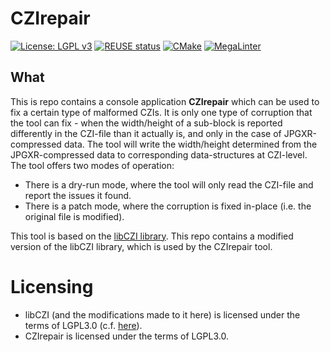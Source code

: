 # CZIrepair
[![License: LGPL v3](https://img.shields.io/badge/License-LGPL_v3-blue.svg)](https://www.gnu.org/licenses/lgpl-3.0)
[![REUSE status](https://api.reuse.software/badge/github.com/ZEISS/libczi)](https://api.reuse.software/info/github.com/ZEISS/libczi)
[![CMake](https://github.com/ptahmose/czirepairjpgxr-libczi/actions/workflows/cmake.yml/badge.svg?branch=main&event=push)](https://github.com/ptahmose/czirepairjpgxr-libczi/actions/workflows/cmake.yml)
[![MegaLinter](https://github.com/ptahmose/czirepairjpgxr-libczi/actions/workflows/mega-linter.yml/badge.svg?branch=main&event=push)](https://github.com/ptahmose/czirepairjpgxr-libczi/actions/workflows/mega-linter.yml)

## What
This is repo contains a console application **CZIrepair** which can be used to fix a certain type of malformed CZIs. It is only one type of corruption that the
tool can fix - when the width/height of a sub-block is reported differently in the CZI-file than it actually is, and only in the case of JPGXR-compressed data.
The tool will write the width/height determined from the JPGXR-compressed data to corresponding data-structures at CZI-level.
The tool offers two modes of operation:
* There is a dry-run mode, where the tool will only read the CZI-file and report the issues it found.
* There is a patch mode, where the corruption is fixed in-place (i.e. the original file is modified).

This tool is based on the [libCZI library](https://github.com/ZEISS/libczi). This repo contains a modified version of the libCZI library, which is used by the CZIrepair tool.

# Licensing
* libCZI (and the modifications made to it here) is licensed under the terms of LGPL3.0 (c.f. [here](https://github.com/ZEISS/libczi?tab=readme-ov-file#licensing)).
* CZIrepair is licensed under the terms of LGPL3.0.
